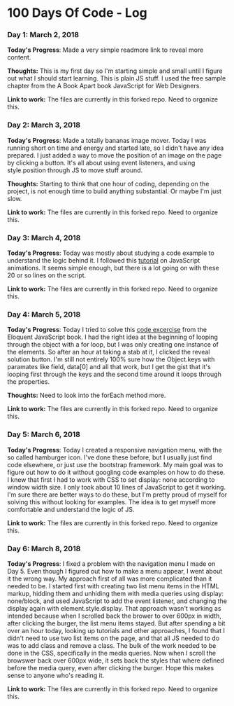# 100 Days Of Code - Log

### Day 1: March 2, 2018 

**Today's Progress**: Made a very simple readmore link to reveal more content.

**Thoughts:** This is my first day so I'm starting simple and small until I figure out what I should start learning. This is plain JS stuff. I used the free sample chapter from the A Book Apart book JavaScript for Web Designers. 

**Link to work:** The files are currently in this forked repo. Need to organize this.

### Day 2: March 3, 2018 

**Today's Progress**: Made a totally bananas image mover. Today I was running short on time and energy and started late, so I didn't have any idea prepared. I just added a way to move the position of an image on the page by clicking a button. It's all about using event listeners, and using style.position through JS to move stuff around.

**Thoughts:** Starting to think that one hour of coding, depending on the project, is not enough time to build anything substantial. Or maybe I'm just slow. 

**Link to work:** The files are currently in this forked repo. Need to organize this.

### Day 3: March 4, 2018 

**Today's Progress**: Today was mostly about studying a code example to understand the logic behind it. I followed this [tutorial](https://javascript.info/js-animation) on JavaScript animations. It seems simple enough, but there is a lot going on with these 20 or so lines on the script.

**Link to work:** The files are currently in this forked repo. Need to organize this.

### Day 4: March 5, 2018 

**Today's Progress**: Today I tried to solve this [code excercise](https://eloquentjavascript.net/code/#14.1) from the Eloquent JavaScript book. I had the right idea at the beginning of looping through the object with a for loop, but I was only creating one instance of the elements. So after an hour at taking a stab at it, I clicked the reveal solution button. I'm still not entirely 100% sure how the Object.keys with paramates like field, data[0] and all that work, but I get the gist that it's looping first through the keys and the second time around it loops through the properties.

**Thoughts:** Need to look into the forEach method more. 

**Link to work:** The files are currently in this forked repo. Need to organize this.

### Day 5: March 6, 2018 

**Today's Progress**: Today I created a responsive navigation menu, with the so called hamburger icon. I've done these before, but I usually just find code elsewhere, or just use the bootstrap framework. My main goal was to figure out how to do it without googling code examples on how to do these. I knew that first I had to work with CSS to set display: none according to window width size. I only took about 10 lines of JavaScript to get it working. I'm sure there are better ways to do these, but I'm pretty proud of myself for solving this without looking for examples. The idea is to get myself more comfortable and understand the logic of JS. 

**Link to work:** The files are currently in this forked repo. Need to organize this.

### Day 6: March 8, 2018 

**Today's Progress**: I fixed a problem with the navigation menu I made on Day 5. Even though I figured out how to make a menu appear, I went about it the wrong way. My approach first of all was more complicated than it needed to be. I started first with creating two list menu items in the HTML markup, hidding them and unhiding them with media queries using display: none/block, and used JavaScript to add the event listener, and changing the display again with element.style.display. That approach wasn't working as intended because when I scrolled back the brower to over 600px in width, after clicking the burger, the list menu items stayed. But after spending a bit over an hour today, looking up tutorials and other approaches, I found that I didn't need to use two list items on the page, and that all JS needed to do was to add class and remove a class. The bulk of the work needed to be done in the CSS, specifically in the media queries. Now when I scroll the browswer back over 600px wide, it sets back the styles that where defined before the media query, even after clicking the burger. Hope this makes sense to anyone who's reading it.

**Link to work:** The files are currently in this forked repo. Need to organize this.


